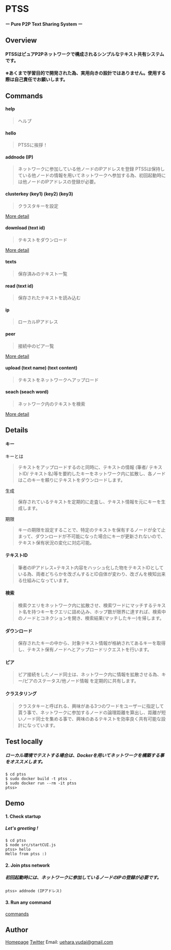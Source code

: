 # PTSS
#### ー Pure P2P Text Sharing System ー

## Overview
#### PTSSはピュアP2Pネットワークで構成されるシンプルなテキスト共有システムです。
#### ※あくまで学習目的で開発された為、実用向きの設計ではありません。使用する際は自己責任でお願いします。

## Commands 
  #### help
  >ヘルプ

  #### hello
  >PTSSに挨拶！

  #### addnode (IP)
  >ネットワークに参加している他ノードのIPアドレスを登録
  PTSSは保持している他ノードの情報を用いてネットワークへ参加する為、初回起動時には他ノードのIPアドレスの登録が必要。

  #### clusterkey (key1) (key2) (key3)
  >クラスタキーを設定

  [More detail](#クラスタリング)

  #### download (text id)
  >テキストをダウンロード

  [More detail](#ダウンロード)

  #### texts
  >保存済みのテキスト一覧

  #### read (text id)
  >保存されたテキストを読み込む

  #### ip
  >ローカルIPアドレス

  #### peer
  >接続中のピア一覧

  [More detail](#ピア)

  #### upload (text name) (text content)
  >テキストをネットワークへアップロード

  #### seach (seach word)
  >ネットワーク内のテキストを検索

  [More detail](#検索)

## Details
#### キー
キーとは
>テキストをアップロードするのと同時に、テキストの情報 (筆者/ テキストID/ テキスト名)等を要約したキーをネットワーク内に拡散し、各ノードはこのキーを頼りにテキストをダウンロードします。

生成

>保存されているテキストを定期的に走査し、テキスト情報を元にキーを生成します。

期限

>キーの期限を設定することで、特定のテキストを保有するノードが全て止まって、ダウンロードが不可能になった場合にキーが更新されないので、テキスト保有状況の変化に対応可能。

#### テキストID
>筆者のIPアドレス+テキスト内容をハッシュ化した物をテキストIDとしている為、両者どちらかを改ざんするとID自体が変わり、改ざんを検知出来る仕組みになっています。

#### 検索
>検索クエリをネットワーク内に拡散させ、検索ワードにマッチするテキスト名を持つキーをクエリに詰め込み、ホップ数が限界に達すれば、検索中のノードとコネクションを開き、検索結果(マッチしたキー)を帰します。

#### ダウンロード
>保存されたキーの中から、対象テキスト情報が格納されてあるキーを取得し、テキスト保有ノードへとアップロードリクエストを行います。

#### ピア
>ピア接続をしたノード同士は、ネットワーク内に情報を拡散させる為、キー/ピアのステータス/他ノード情報 を定期的に共有します。

#### クラスタリング
>クラスタキーと呼ばれる、興味がある3つのワードをユーザーに指定して貰う事で、ネットワークに参加するノードの論理距離を算出し、距離が短いノード同士を集める事で、興味のあるテキストを効率良く共有可能な設計になっています。

## Test locally
##### ローカル環境でテストする場合は、Dockerを用いてネットワークを構築する事をオススメします。
```
$ cd ptss
$ sudo docker build -t ptss .
$ sudo docker run --rm -it ptss
ptss> 
```

## Demo
#### 1. Check startup
##### Let's greeting !
```
$ cd ptss
$ node src/startCUI.js
ptss> hello
Hello from ptss :)
```

#### 2. Join ptss network
##### 初回起動時には、ネットワークに参加しているノードのIPの登録が必要です。
```
ptss> addnode (IPアドレス)
```

#### 3. Run any command
[commands](#commands)


## Author
[Homepage](https://www.uehr.co)
[Twitter](https://twitter.com/uehr37)
Email: [uehara.yudai@gmail.com](<mailto:uehara.yudai@gmail.com>)